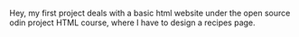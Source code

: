 Hey, my first project deals with a basic html website under the open source odin project HTML course, where I have to design a recipes page. 

